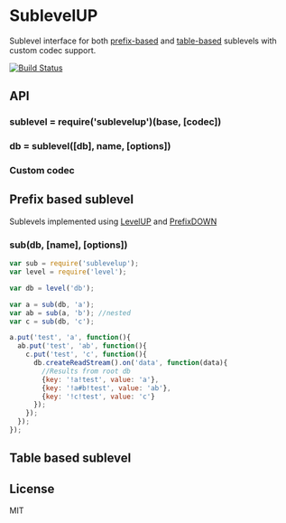 # SublevelUP

Sublevel interface for both [prefix-based](#prefix-based-sublevel) and [table-based](#table-based-sublevel) sublevels with custom codec support.

[![Build Status](https://travis-ci.org/cshum/sublevelup.svg)](https://travis-ci.org/cshum/sublevelup)

## API

### sublevel = require('sublevelup')(base, [codec])
### db = sublevel([db], name, [options])
### Custom codec

## Prefix based sublevel

Sublevels implemented using [LevelUP](https://github.com/Level/levelup) and [PrefixDOWN](https://github.com/cshum/prefixdown/)
### sub(db, [name], [options])
```js
var sub = require('sublevelup');
var level = require('level');

var db = level('db');

var a = sub(db, 'a');
var ab = sub(a, 'b'); //nested
var c = sub(db, 'c');

a.put('test', 'a', function(){
  ab.put('test', 'ab', function(){
    c.put('test', 'c', function(){
      db.createReadStream().on('data', function(data){
        //Results from root db
        {key: '!a!test', value: 'a'}, 
        {key: '!a#b!test', value: 'ab'},
        {key: '!c!test', value: 'c'}
      });
    });
  });
});
```

## Table based sublevel

## License

MIT

